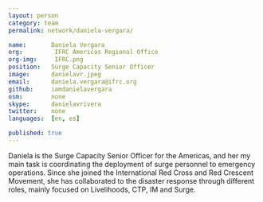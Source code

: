 ```yaml
---
layout: person
category: team
permalink: network/daniela-vergara/

name:       Daniela Vergara
org:         IFRC Americas Regional Office
org-img:     IFRC.png
position:   Surge Capacity Senior Officer
image:      danielavr.jpeg
email:      daniela.vergara@ifrc.org  
github:     iamdanielavergara
osm:        none
skype:      danielavrivera
twitter:    none
languages:  [en, es]

published: true
---
```


Daniela is the Surge Capacity Senior Officer for the Americas, and her my main task is coordinating the deployment of surge personnel to emergency operations. Since she joined the International Red Cross and Red Crescent Movement, she has collaborated to the disaster response through different roles, mainly focused on Livelihoods, CTP, IM and Surge.
